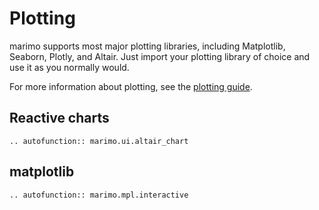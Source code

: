# Plotting

marimo supports most major plotting libraries, including Matplotlib, Seaborn,
Plotly, and Altair. Just import your plotting library of choice and use it
as you normally would.

For more information about plotting, see the [plotting guide](../guides/plotting.md).

## Reactive charts

<!-- <iframe class="demo large" src="https://components.marimo.io/?component=altair-chart" frameborder="no"></iframe> -->

```{eval-rst}
.. autofunction:: marimo.ui.altair_chart
```

## matplotlib

```{eval-rst}
.. autofunction:: marimo.mpl.interactive
```

